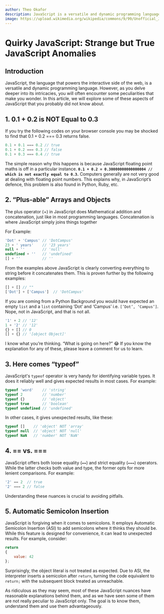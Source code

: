 ```yaml
---
author: Theo Okafor
description: JavaScript is a versatile and dynamic programming language. However, as you delve deeper into its intricacies, you will often encounter some peculiarities that make you wonder. In this article, we will explore some of these aspects of JavaScript that you probably did not know about.
image: https://upload.wikimedia.org/wikipedia/commons/9/99/Unofficial_JavaScript_logo_2.svg
---
```


# Quirky JavaScript: Strange but True JavaScript Anomalies

## Introduction

JavaScript, the language that powers the interactive side of the web, is a versatile and dynamic programming language. However, as you delve deeper into its intricacies, you will often encounter some peculiarities that make you wonder.  In this article, we will explore some of these aspects of JavaScript that you probably did not know about.

## 1. 0.1 + 0.2 is NOT Equal to 0.3

If you try the following codes on your browser console you may be shocked to find that 0.1 + 0.2 === 0.3 returns false.

```jsx
0.1 + 0.1 === 0.2 // true
0.1 + 0.2 === 0.3 // false
0.1 + 0.3 === 0.4 // true
```

The simple reason why this happens is because JavaScript floating point maths is off in a particular instance. **`0.1 + 0.2 = 0.30000000000000004 // which is not exactly equal to 0.3`.** Computers generally are not very good at dealing with floating point numbers. This explains why, in JavaScript’s defence, this problem is also found in Python, Ruby, etc.

## 2. “Plus-able” Arrays and  Objects

The plus operator (+) in JavaScript does Mathematical addition and concatenation, just like in most programming languages. Concatenation is where JavaScript simply joins things together

For Example:

```jsx
'Dot' + 'Campus' // 'DotCampus'
23 + ' years'    // '23 years'
null + ''        // 'null'
undefined + ''   // 'undefined'
[] + ''          // ''
```

From the examples above JavaScript is clearly converting everything to string before it concatenates them. This is proven further by the following examples:

```jsx
[] + [] // ""
['Dot'] + ['Campus']  // 'DotCampus'
```

If you are coming from a Python Background you would have expected an empty `list` and a `list` containing ‘Dot’ and ‘Campus’ i.e. `[’Dot’, ‘Campus’]`. Nope, not in JavaScript, and that is not all. 

```jsx
'1' + 2 // '12'
1 + '2' // '12'
{} + [] // 0 
[] + {} // '[object Object]'
```

I know what you’re thinking. “What is going on here?” 😂 If you know the explanation for any of these, please leave a comment for us to learn.

## 3. Here comes “typeof”

JavaScript's `typeof` operator is very handy for identifying variable types. It does it reliably well and gives expected results in most cases. For example:

```jsx
typeof 'word'    // 'string'
typeof 2         // 'number'
typeof {}        // 'object'
typeof true      // 'boolean'
typeof undefined // 'undefined'
```

In other cases, it gives unexpected results, like these:

```jsx
typeof []    // 'object' NOT 'array'
typeof null  // 'object' NOT 'null'
typeof NaN   // 'number' NOT 'NaN'
```

## 4. == vs. ===

JavaScript offers both loose equality (`==`) and strict equality (`===`) operators. While the latter checks both value and type, the former opts for more lenient comparisons. For example:

```jsx
'2' == 2  // true
'2' === 2 // false
```

Understanding these nuances is crucial to avoiding pitfalls.

## 5. Automatic Semicolon Insertion

JavaScript is forgiving when it comes to semicolons. It employs Automatic Semicolon Insertion (ASI) to add semicolons where it thinks they should be. While this feature is designed for convenience, it can lead to unexpected results. For example, consider:

```jsx
return
{
    value: 42
};

```

Surprisingly, the object literal is not treated as expected. Due to ASI, the interpreter inserts a semicolon after `return`, turning the code equivalent to `return;` with the subsequent block treated as unreachable.

As ridiculous as they may seem, most of these JavaScript nuances have reasonable explanations behind them, and as we have seen some of them are not really peculiar to JavaScript only. The goal is to know them, understand them and use them advantageously.
